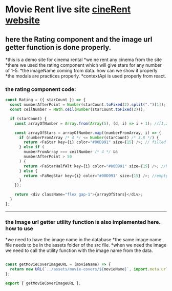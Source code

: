 # Movie Rent live site [cineRent website](https://github.com/vitejs/vite-plugin-react/blob/main/packages/plugin-react/README.md) 

## here the Rating component and the image url getter function is done properly.

*this is a demo site for cinema rental
*we ne rent any cinema from the site
*there we used the rating component which will give stars for any number of 1-5.
*the imageName coming from data. how can we show it properly
*the modals are practices properly.
*contextApi is used properly from react.




### the rating component code:

```js
const Rating = ({ starCount }) => {
  const numberAfterPoint = Number(starCount.toFixed(2).split(".")[1]);
  const ceilNumber = Math.ceil(Number(starCount.toFixed(2)));

  if (starCount) {
    const arrayOfNumber = Array.from(Array(5), (d, i) => i + 1); //[1,2,3,4,5]

    const arrayOfStars = arrayOfNumber.map((numberFromArray, i) => {
      if (numberFromArray /* 4 */ <= Number(starCount) /* 3.8 */) {
        return <FaStar key={i} color="#00D991" size={15} />; // filled star
      } else if (
        numberFromArray === ceilNumber /* 4 */ &&
        numberAfterPoint > 50
      ) {
        return <FaStarHalfAlt key={i} color="#00D991" size={15} />; //half star
      } else {
        return <FaRegStar key={i} color="#00D991" size={15} />; //empty star
      }
    });

    return <div className="flex gap-1">{arrayOfStars}</div>;
  }
};

```
___

### the Image url getter utility function is also implemented here. how to use

*we need to have the image name in the database
*the same image name file needs to be in the assets folder of the src file.
*when we need the image we need to call the utility function with the image name from the data.

```js

const getMovieCoverImageURL = (movieName) => {
  return new URL(`../assets/movie-covers/${movieName}`, import.meta.url).href;
};

export { getMovieCoverImageURL };

```
